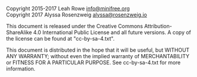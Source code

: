 
Copyright 2015-2017 Leah Rowe <info@minifree.org>       \
Copyright 2017 Alyssa Rosenzweig <alyssa@rosenzweig.io> 

This document is released under the Creative Commons Attribution-ShareAlike 4.0
International Public License and all future versions.  A copy of the license
can be found at "cc-by-sa-4.txt".

This document is distributed in the hope that it will be useful, but WITHOUT
ANY WARRANTY; without even the implied warranty of MERCHANTABILITY or FITNESS
FOR A PARTICULAR PURPOSE. See cc-by-sa-4.txt for more information.

